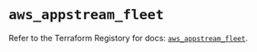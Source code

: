 # `aws_appstream_fleet`

Refer to the Terraform Registory for docs: [`aws_appstream_fleet`](https://registry.terraform.io/providers/hashicorp/aws/5.23.1/docs/resources/appstream_fleet).
